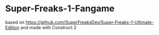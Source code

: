 # Super-Freaks-1-Fangame
based on https://github.com/SuperFreaksDev/Super-Freaks-1-Ultimate-Edition and made with Construct 2
